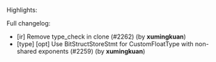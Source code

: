 Highlights:

Full changelog:
   - [ir] Remove type_check in clone (#2262) (by **xumingkuan**)
   - [type] [opt] Use BitStructStoreStmt for CustomFloatType with non-shared exponents (#2259) (by **xumingkuan**)
